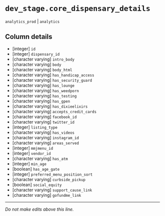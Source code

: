 # `dev_stage.core_dispensary_details`
`analytics_prod` | `analytics`

## Column details
* [integer]   `id`
* [integer]   `dispensary_id`
* [character varying] `intro_body`
* [character varying] `body`
* [character varying] `body_html`
* [character varying] `has_handicap_access`
* [character varying] `has_security_guard`
* [character varying] `has_lounge`
* [character varying] `has_weedporn`
* [character varying] `has_testing`
* [character varying] `has_gpen`
* [character varying] `has_dixieelixirs`
* [character varying] `accepts_credit_cards`
* [character varying] `facebook_id`
* [character varying] `twitter_id`
* [integer]   `listing_type`
* [character varying] `has_videos`
* [character varying] `instagram_id`
* [character varying] `areas_served`
* [integer]   `mmjmenu_id`
* [integer]   `vendor_id`
* [character varying] `has_atm`
* [integer]   `min_age`
* [boolean]   `has_age_gate`
* [integer]   `preferred_menu_position_sort`
* [character varying] `curbside_pickup`
* [boolean]   `social_equity`
* [character varying] `support_cause_link`
* [character varying] `gofundme_link`

-------------------------------------------------------------------------------
*Do not make edits above this line.*
